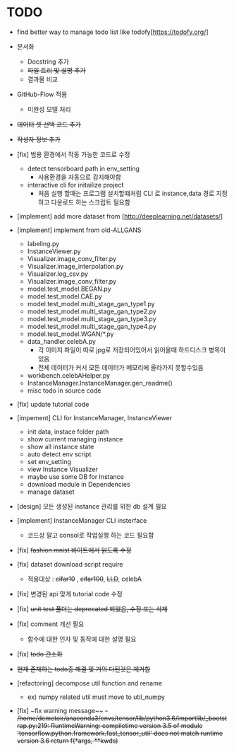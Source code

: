 # TODO

* find better way to manage todo list like todofy[https://todofy.org/]

* 문서화
  - Docstring 추가
  - ~~파일 트리 및 설명 추가~~
  - 결과물 비교 

* GitHub-Flow 적용
  - 미완성 모델 처리

* ~~데이터 셋 선택 코드 추가~~

* ~~작성자 정보 추가~~

* [fix] 범용 환경에서 작동 가능한 코드로 수정
    - detect tensorboard path in env_setting
        - 사용환경을 자동으로 감지해야함
    - interactive cli for initailize project
        - 처음 실행 할때는 프로그램 설치할떄처럼 CLI 로 instance,data 경로 지정하고 다운로드 하는 스크립트 필요함

* [implement] add more dataset from [http://deeplearning.net/datasets/]

* [implement] implement from old-ALLGANS
    - labeling.py
    - InstanceViewer.py
    - Visualizer.image_conv_filter.py
    - Visualizer.image_interpolation.py
    - Visualizer.log_csv.py
    - Visualizer.image_conv_filter.py
    - model.test_model.BEGAN.py
    - model.test_model.CAE.py
    - model.test_model.multi_stage_gan_type1.py
    - model.test_model.multi_stage_gan_type2.py
    - model.test_model.multi_stage_gan_type3.py
    - model.test_model.multi_stage_gan_type4.py
    - model.test_model.WGAN/*.py
    - data_handler.celebA.py
        - 각 이미지 파일이 따로 jpg로 저장되어있어서 읽어올때 하드디스크 병목이있음
        - 전체 데이터가 커서 모든 데이터가 메모리에 올라가지 못할수있음
    - workbench.celebAHelper.py
    - InstanceManager.InstanceManager.gen_readme()
    - misc todo in source code 
    
- [fix] update tutorial code

- [impement] CLI for InstanceManager, InstanceViewer
    - init data, instace folder path
    - show current managing instance
    - show all instance state
    - auto detect env script
    - set env_setting
    - view Instance Visualizer
    - maybe use some DB for Instance
    - download module in  Dependencies
    - manage dataset

    
* [design] 모든 생성된 instance 관리를 위한 db 설계 필요

* [implement] InstanceManager CLI insterface
    - 코드상 말고 consol로 작업실행 하는 코드 필요함

* [fix] ~~fashion mnist 바이트에서 읽도록 수정~~

* [fix] dataset download script require 
    - 적용대상 : ~~cifar10~~ , ~~cifar100~~, ~~LLD~~, celebA

* [fix] 변경된 api 맞게 tutorial code 수정

* [fix] ~~unit test 폴더는 deprecated 되었음, 수정 또는 삭제~~

* [fix] comment 개선 필요
    - 함수에 대한 인자 및 동작에 대한 설명 필요

* [fix] ~~todo 간소화~~
- ~~현재 존재하는 todo중 해결 및 거의 다된것은 제거함~~
    

* [refactoring] decompose util function and rename
    - ex) numpy related util  must move to util_numpy

* [fix] ~fix warning message~~
    ~~- /home/demetoir/anaconda3/envs/tensor/lib/python3.6/importlib/_bootstrap.py:219: RuntimeWarning: compiletime version 3.5 of module 'tensorflow.python.framework.fast_tensor_util' does not match runtime version 3.6
  return f(*args, **kwds)~~


    
    
